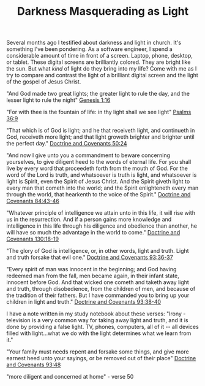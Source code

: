 ﻿---
layout:     post
title:      Darkness Masquerading as Light
summary:    A topic that I've been pondering for several months now, fit for our digital age.
status:     draft
categories: church
---
Several months ago I testified about darkness and light in church. It's something I've been pondering. As a software engineer, I spend a considerable amount of time in front of a screen. Laptop, phone, desktop, or tablet. These digital screens are brilliantly colored. They are bright like the sun. But what *kind* of light do they bring into my life? Come with me as I try to compare and contrast the light of a brilliant digital screen and the light of the gospel of Jesus Christ.

"And God made two great lights; the greater light to rule the day, and the lesser light to rule the night" [Genesis 1:16](https://www.lds.org/scriptures/ot/gen/1.16?lang=eng#15)

"For with thee is the fountain of life: in thy light shall we see light" [Psalms 36:9]("https://www.lds.org/scriptures/ot/ps/36.9?lang=eng#8")

"That which is of God is light; and he that receiveth light, and continueth in God, receiveth more light; and that light groweth brighter and brighter until the perfect day." [Doctrine and Covenants 50:24](https://www.lds.org/scriptures/dc-testament/dc/50.24?lang=eng#23)

"And now I give unto you a commandment to beware concerning yourselves, to give diligent heed to the words of eternal life. For you shall live by every word that proceedeth forth from the mouth of God. For the word of the Lord is truth, and whatsoever is truth is light, and whatsoever is light is Spirit, even the Spirit of Jesus Christ. And the Spirit giveth light to every man that cometh into the world; and the Spirit enlighteneth every man through the world, that hearkenth to the voice of the Spirit." [Doctrine and Covenants 84:43-46](https://www.lds.org/scriptures/dc-testament/dc/84.43?lang=eng#44)

"Whatever principle of intelligence we attain unto in this life, it will rise with us in the resurrection. And if a person gains more knowledge and intelligence in this life through his diligence and obedience than another, he will have so much the advantage in the world to come." [Doctrine and Covenants 130:18-19](https://www.lds.org/scriptures/dc-testament/dc/130?lang=eng)

"The glory of God is intelligence, or, in other words, light and truth. Light and truth forsake that evil one." [Doctrine and Covenants 93:36-37](https://www.lds.org/scriptures/dc-testament/dc/93.36?lang=eng#35)

"Every spirit of man was innocent in the beginning; and God having redeemed man from the fall, men became again, in their infant state, innocent before God. And that wicked one cometh and taketh away light and truth, through disobedience, from the children of men, and because of the tradition of their fathers. But I have commanded you to bring up your children in light and truth." [Doctrine and Covenants 93:38-40](https://www.lds.org/scriptures/dc-testament/dc/93.38?lang=eng#35)

I have a note written in my study notebook about these verses: "Irony - television is a very common way for taking away light and truth, and it is done by providing a false light.  TV, phones, computers, all of it -- all devices filled with light...what we do with the light determines what we learn from it."

"Your family must needs repent and forsake some things, and give more earnest heed unto your sayings, or be removed out of their place" [Doctrine and Covenants 93:48](https://www.lds.org/scriptures/dc-testament/dc/93.48?lang=eng#47)

"more diligent and concerned at home" - verse 50
